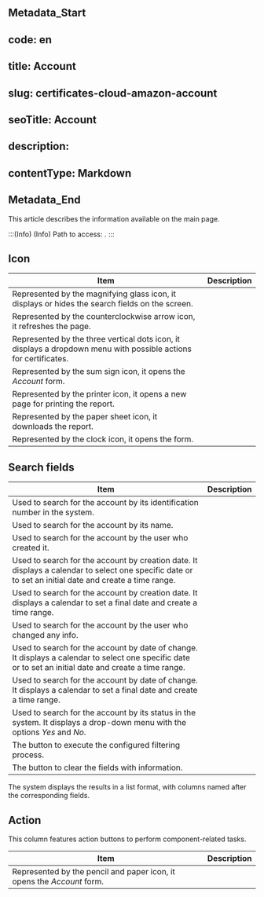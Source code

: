 ## Metadata_Start 
## code: en
## title: Account 
## slug: certificates-cloud-amazon-account 
## seoTitle: Account 
## description:  
## contentType: Markdown 
## Metadata_End
This article describes the information available on the  main page.

:::(Info) (Info)
Path to access: .
:::

## Icon
Item|Description
|-|-|
|Represented by the magnifying glass icon, it displays or hides the search fields on the screen.
|Represented by the counterclockwise arrow icon, it refreshes the page.
|Represented by the three vertical dots icon, it displays a dropdown menu with possible actions for certificates.
|Represented by the sum sign icon, it opens the *Account* form.
|Represented by the printer icon, it opens a new page for printing the report.
|Represented by the paper sheet icon, it downloads the report.
|Represented by the clock icon, it opens the  form.

## Search fields
Item|Description
|-|-|
|Used to search for the account by its identification number in the system.
|Used to search for the account by its name.
|Used to search for the account by the user who created it.
|Used to search for the account by creation date. It displays a calendar to select one specific date or to set an initial date and create a time range.
|Used to search for the account by creation date. It displays a calendar to set a final date and create a time range.
|Used to search for the account by the user who changed any info.
|Used to search for the account by date of change. It displays a calendar to select one specific date or to set an initial date and create a time range.
|Used to search for the account by date of change. It displays a calendar to set a final date and create a time range.
|Used to search for the account by its status in the system. It displays a drop-down menu with the options *Yes* and *No*.
|The button to execute the configured filtering process.
|The button to clear the fields with information.

The system displays the results in a list format, with columns named after the corresponding fields.

## Action
This column features action buttons to perform component-related tasks.

Item|Description
|-|-|
|Represented by the pencil and paper icon, it opens the *Account* form. 

